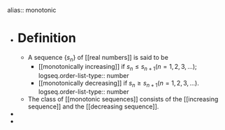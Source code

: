 alias:: monotonic

- # Definition
	- A sequence $\{s_n\}$ of [[real numbers]] is said to be
		- [[monotonically increasing]] if $s_n\le s_{n+1} (n = 1, 2, 3, ... )$;
		  logseq.order-list-type:: number
		- [[monotonically decreasing]] if $s_n\ge s_{n+1}(n = 1, 2, 3, ... )$.
		  logseq.order-list-type:: number
	- The class of [[monotonic sequences]] consists of the [[increasing sequence]] and the [[decreasing sequence]].
-
-